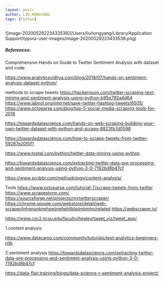 ```yaml
---
layout: posts
author: LIU,HONGYANG
tags: [Python]
---
```










![image-20200529223433538](/Users/liuhongyang/Library/Application Support/typora-user-images/image-20200529223433538.png)





















##### References:



Comprehensive Hands on Guide to Twitter Sentiment Analysis with dataset and code:

https://www.analyticsvidhya.com/blog/2018/07/hands-on-sentiment-analysis-dataset-python/



methods to scrape tweets
https://hackernoon.com/twitter-scraping-text-mining-and-sentiment-analysis-using-python-b95e792a4d64
https://www.labnol.org/internet/save-twitter-hashtag-tweets/6505/
https://www.octoparse.com/blog/top-5-social-media-scraping-tools-for-2018

https://towardsdatascience.com/hands-on-web-scraping-building-your-own-twitter-dataset-with-python-and-scrapy-8823fb7d0598

https://towardsdatascience.com/how-to-scrape-tweets-from-twitter-59287e20f0f1

https://www.toptal.com/python/twitter-data-mining-using-python

https://towardsdatascience.com/extracting-twitter-data-pre-processing-and-sentiment-analysis-using-python-3-0-7192bd8b47cf

https://www.scribbr.com/methodology/content-analysis/





Tools
https://www.octoparse.com/tutorial-7/scrape-tweets-from-twitter
https://www.scrapestorm.com/
https://sourceforge.net/projects/mytwitterscraper/
https://chrome.google.com/webstore/detail/web-scraper/jnhgnonknehpejjnehehllkliplmbmhn/related
https://webscraper.io/

https://www.csc2.ncsu.edu/faculty/healey/tweet_viz/tweet_app/







1.content analysis

https://www.datacamp.com/community/tutorials/text-analytics-beginners-nltk


2.sentiment analysis
https://towardsdatascience.com/extracting-twitter-data-pre-processing-and-sentiment-analysis-using-python-3-0-7192bd8b47cf

https://data-flair.training/blogs/data-science-r-sentiment-analysis-project/